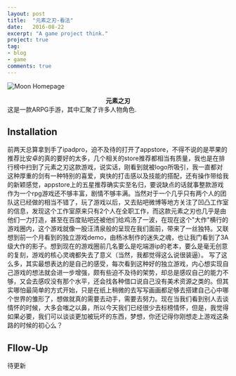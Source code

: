```yaml
---
layout: post
title:  "元素之刃-看法"
date:   2016-08-22
excerpt: "A game project think."
project: true
tag:
- blog
- game
comments: true
---
```


![Moon Homepage](https://timgsa.baidu.com/timg?image&quality=80&size=b9999_10000&sec=1488390619725&di=0d871b4bb5264ac2af5c6389d897012c&imgtype=0&src=http%3A%2F%2Fp5.qhmsg.com%2Ft011e93ef805362113f.jpg)    
    
<center><b>元素之刃</b></center>
这是一款ARPG手游，其中汇聚了许多人物角色.

## Installation
前两天总算拿到手了ipadpro，迫不及待的打开了appstore，不得不说的是苹果的推荐比安卓的真的要好的太多，几个相关的store推荐都相当有质量，我也是在排行榜中扫到了元素之刃这款游戏，说实话，刚看到就被logo所吸引，我一直都对这种厚重的剑有一种特别的喜爱，爽快的打击感以及技能的搭配，还有操作带给我的新颖感觉，appstore上的五星推荐确实实至名归，要说缺点的话就事整款游戏作为一个rpg游戏还不够丰富，剧情不够丰满。当然对于一个几乎只有两个人的团队这已经做的相当不错了，玩了游戏以后，又去贴吧微博等地方关注了凹凸工作室的信息，发现这个工作室原来只有2个人在全职工作，而这款元素之刃也几乎是由他们一力打造，甚至在百度贴吧还被他们给鸡汤了一波，在现在这个"大作"横行的游戏圈内，这个游戏就像一股汪清泉般的呈现在我们面前，带来了一丝独特。又联想到前一个月看到的独立游戏demo，由杨冰制作的迷失之魂，也让我门看到了3A级大作的影子。想到现在的游戏圈前几名要么是吃端游ip的老本，要么是毫无创意的复刻，游戏的核心灵魂都失去了意义（当然，我都觉得这么说很装逼）。
写了这么多，其实最想表达的是自己的感受，每次看到这种好的独立游戏，内心想实现自己游戏的想法就会进一步增强，颇有些迫不及待的架势，却总是感叹自己的能力不够，又会去感叹没有那个水平，还会找各种借口说自己没有美术资源之类的。但其实哪怕最简单的方式开始，只是在纸上稍微的去写写画画都足够去搭建自己心中哪个世界的雏形了，想做就真的需要去动手，需要去努力。现在当我们看到别人去谈情怀的时候，大多会嗤之以鼻，所以今天我们已经很少去标榜情怀，但是，我觉得如果必要，我们可以谈谈更加被玩坏的东西，梦想，你还记得你刚想走上游戏这条路的时候的初心么？    


## Fllow-Up 
待更新
